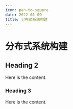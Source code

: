 ```yaml
---
icon: pen-to-square
date: 2022-01-09
title: 分布式系统构建
---
```


# 分布式系统构建

## Heading 2

Here is the content.

### Heading 3

Here is the content.
